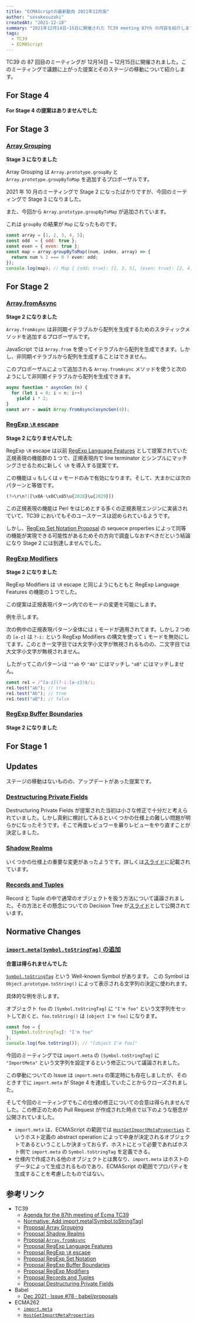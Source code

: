 ```yaml
---
title: "ECMAScriptの最新動向 2021年12月版"
author: "sosukesuzuki"
createdAt: "2021-12-18"
summary: "2021年12月14日~15日に開催された TC39 meeting 87th の内容を紹介します"
tags:
  - TC39
  - ECMAScript
---
```


TC39 の 87 回目のミーティングが 12月14日 ~ 12月15日に開催されました。このミーティングで議題に上がった提案とそのステージの移動について紹介します。

## For Stage 4

**For Stage 4 の提案はありませんでした**

## For Stage 3

### [Array Grouping](https://github.com/tc39/proposal-array-grouping)

**Stage 3 になりました**

Array Grouping は `Array.prototype.groupBy` と `Array.prototype.groupByToMap` を追加するプロポーザルです。

2021 年 10 月のミーティングで Stage 2 になったばかりですが、今回のミーティングで Stage 3 になりました。

また、今回から `Array.prototype.groupByToMap` が追加されています。

これは `groupBy` の結果が `Map` になったものです。

```js
const array = [1, 2, 3, 4, 5];
const odd  = { odd: true };
const even = { even: true };
const map = array.groupByToMap((num, index, array) => {
  return num % 2 === 0 ? even: odd;
});
console.log(map); // Map { {odd: true}: [1, 3, 5], {even: true}: [2, 4] }
```

## For Stage 2

### [Array.fromAsync](https://github.com/tc39/proposal-array-from-async/)

**Stage 2 になりました**

`Array.fromAsync` は非同期イテラブルから配列を生成するためのスタティックメソッドを追加するプロポーザルです。

JavaScript では `Array.from` を使ってイテラブルから配列を生成できます。しかし、非同期イテラブルから配列を生成することはできません。

このプロポーザルによって追加される `Array.fromAsync` メソッドを使うと次のようにして非同期イテラブルから配列を生成できます。

```js
async function * asyncGen (n) {
  for (let i = 0; i < n; i++)
    yield i * 2;
}
const arr = await Array.fromAsync(asyncGen(4));
```

### [RegExp `\R` escape](https://github.com/tc39/proposal-regexp-r-escape)

**Stage 2 になりませんでした**

RegExp `\R` escape は以前 [RegExp Language Features](https://github.com/rbuckton/proposal-regexp-features) として提案されていた正規表現の機能群の１つで、正規表現内で line terminator とシンプルにマッチングさせるために新しく `\R` を導入する提案です。

この機能は `u` もしくは `v` モードのみで有効になります。そして、大まかには次のパターンと等価です。

```js
(?>\r\n?|[\x0A-\x0C\x85\u{2028}\u{2029}])
```

この正規表現の機能は Perl をはじめとする多くの正規表現エンジンに実装されていて、TC39 においてもそのユースケースは認められているようです。

しかし、[RegExp Set Notation Proposal](https://github.com/tc39/proposal-regexp-set-notation) の sequece properties によって同等の機能が実現できる可能性があるためその方向で調査しなおすべきだという結論になり Stage 2 には到達しませんでした。

### [RegExp Modifiers](https://github.com/tc39/proposal-regexp-modifiers)

**Stage 2 になりました**

RegExp Modifiers は `\R` escape と同じようにもともと RegExp Language Features の機能の１つでした。

この提案は正規表現パターン内でのモードの変更を可能にします。

例を示します。

次の例中の正規表現パターン全体には `i` モードが適用されてます。しかし２つめの `[a-z]` は `?-i:` という RegExp Modifiers の構文を使って `i` モードを無効にしてます。このとき一文字目では大文字小文字が無視されるものの、二文字目では大文字小文字が無視されません。

したがってこのパターンは `""ab` や `"Ab"` にはマッチし `"aB"` にはマッチしません。

```js
const re1 = /^[a-z](?-i:[a-z])$/i;
re1.test("ab"); // true
re1.test("Ab"); // true
re1.test("aB"); // false
```

### [RegExp Buffer Boundaries](https://github.com/tc39/proposal-regexp-buffer-boundaries)

**Stage 2 になりました**

## For Stage 1

## Updates

ステージの移動はないものの、アップデートがあった提案です。

### [Destructuring Private Fields](https://github.com/tc39/proposal-destructuring-private)

Destructuring Private Fields が提案された当初は小さな修正で十分だと考えられていました。しかし真剣に検討してみるといくつかの仕様上の難しい問題が明らかになったそうです。そこで再度レビュワーを募りレビューをやり直すことが決定しました。

### [Shadow Realms](https://github.com/tc39/proposal-shadowrealm)

いくつかの仕様上の重要な変更があったようです。詳しくは[スライド](https://docs.google.com/presentation/d/12PM5c4_yUnqXHjvACh8HEN5oJwgei-0T0hX_hlqjfDU/edit#slide=id.ge435a9058a_0_0)に記載されています。

### [Records and Tuples](https://github.com/tc39/proposal-record-tuple/)

Record と Tuple の中で通常のオブジェクトを扱う方法について議論されました。その方法とその懸念についての Decision Tree が[スライド](https://drive.google.com/file/d/1lVYn8_sHecqxW08vN5Tu7rXZn7GemBqO/view)として公開されています。

## Normative Changes

### [`import.meta[Symbol.toStringTag]` の追加](https://github.com/tc39/ecma262/pull/2106)

**合意は得られませんでした**

[`Symbol.toStringTag`](https://developer.mozilla.org/ja/docs/Web/JavaScript/Reference/Global_Objects/Symbol/toStringTag) という Well-known Symbol があります。
この Symbol は `Object.prototype.toString()` によって表示される文字列の決定に使われます。

具体的な例を示します。

オブジェクト `foo` の `[Symbol.toStringTag]` に `"I'm foo"` という文字列をセットしておくと、`foo.toString()` は `[object I'm foo]` になります。

```js
const foo = {
  [Symbol.toStringTag]: "I'm foo"
};
console.log(foo.toString()); // "[object I'm foo]"
```

今回のミーティングでは `import.meta` の `[Symbol.toStringTag]` に `"ImportMeta"` という文字列を設定するという修正について議論されました。

この挙動についての Issue は `import.meta` の策定時にも存在しましたが、そのときすでに `import.meta` が Stage 4 を達成していたことからクローズされました。

そして今回のミーティングでもこの仕様の修正についての合意は得られませんでした。この修正のための Pull Request が作成された時点で以下のような懸念が公開されていました。

- `import.meta` は、ECMAScript の範囲では [`HostGetImportMetaProperties`](https://tc39.es/ecma262/#sec-hostgetimportmetaproperties) というホスト定義の abstract operation によって中身が決定されるオブジェクトであるということしか決まっておらず、ホストにとって必要であればホスト側で `import.meta` の `Symbol.toStringTag` を定義できる。
- 仕様内で作成される他のオブジェクトとは異なり、`import.meta` はホストのデータによって生成されるものであり、ECMAScript の範囲でプロパティを生成することを考慮したものではない。

## 参考リンク

- TC39
  - [Agenda for the 87th meeting of Ecma TC39](https://github.com/tc39/agendas/blob/main/2021/12.md)
  - [Normative: Add import.meta[Symbol.toStringTag]](https://github.com/tc39/ecma262/pull/2106)
  - [Proposal Array Grouping](https://github.com/tc39/proposal-array-grouping)
  - [Proposal Shadow Realms](https://github.com/tc39/proposal-shadowrealm)
  - [Proposal `Array.fromAsync`](https://github.com/tc39/proposal-array-from-async/)
  - [Proposal RegExp Language Features](https://github.com/rbuckton/proposal-regexp-features)
  - [Proposal RegExp `\R` escape](https://github.com/tc39/proposal-regexp-r-escape)
  - [Proposal RegExp Set Notation](https://github.com/tc39/proposal-regexp-set-notation)
  - [Proposal RegExp Buffer Boundaries](https://github.com/tc39/proposal-regexp-buffer-boundaries)
  - [Proposal RegExp Modifiers](https://github.com/tc39/proposal-regexp-modifiers)
  - [Proposal Records and Tuples](https://github.com/tc39/proposal-record-tuple/)
  - [Proposal Destructuring Private Fields](https://github.com/tc39/proposal-destructuring-private)
- Babel
  - [Dec 2021 · Issue #78 · babel/proposals](https://github.com/babel/proposals/issues/78)
- ECMA262
  - [`import.meta`](https://tc39.es/ecma262/#prod-ImportMeta)
  - [`HostGetImportMetaProperties`](https://tc39.es/ecma262/#sec-hostgetimportmetaproperties)
